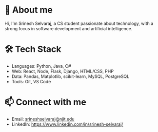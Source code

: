 # 👋 About me
Hi, I'm Srinesh Selvaraj, a CS student passionate about technology, with a strong focus in software development and artificial intelligence.

# 🛠️ Tech Stack
- Languages: Python, Java, C#
- Web: React, Node, Flask, Django, HTML/CSS, PHP
- Data: Pandas, Matplotlib, scikit-learn, MySQL, PostgreSQL
- Tools: Git, VS Code

# 📫 Connect with me
- Email: srineshselvaraj@njit.edu
- LinkedIn: https://www.linkedin.com/in/srinesh-selvaraj/


<!---
srineshselvaraj/srineshselvaraj is a ✨ special ✨ repository because its `README.md` (this file) appears on your GitHub profile.
You can click the Preview link to take a look at your changes.
--->
